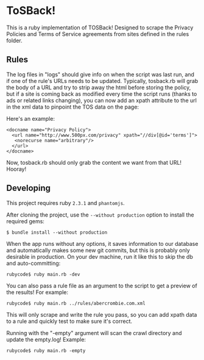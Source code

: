 # ToSBack!

This is a ruby implementation of TOSBack! Designed to scrape the Privacy Policies and Terms of Service agreements from sites defined in the rules folder. 

## Rules

The log files in "logs" should give info on when the script was last run, and if one of the rule's URLs needs to be updated. Typically, tosback.rb will grab the body of a URL and try to strip away the html before storing the policy, but if a site is coming back as modified every time the script runs (thanks to ads or related links changing), you can now add an xpath attribute to the url in the xml data to pinpoint the TOS data on the page:

Here's an example:

	<docname name="Privacy Policy">
	  <url name="http://www.500px.com/privacy" xpath="//div[@id='terms']">
	   <norecurse name="arbitrary"/>
	  </url>
	</docname>

Now, tosback.rb should only grab the content we want from that URL! Hooray!

## Developing

This project requires ruby `2.3.1` and `phantomjs`.

After cloning the project, use the `--without production` option to install the required gems:

  `$ bundle install --without production`

When the app runs without any options, it saves information to our database and automatically makes some new git commits, but this is probably only desirable in production. On your dev machine, run it like this to skip the db and auto-committing:

  `rubycode$ ruby main.rb -dev`

You can also pass a rule file as an argument to the script to get a preview of the results! For example:

  `rubycode$ ruby main.rb ../rules/abercrombie.com.xml`

This will only scrape and write the rule you pass, so you can add xpath data to a rule and quickly test to make sure it's correct.

Running with the "-empty" argument will scan the crawl directory and update the empty.log! Example:

  `rubycode$ ruby main.rb -empty`
